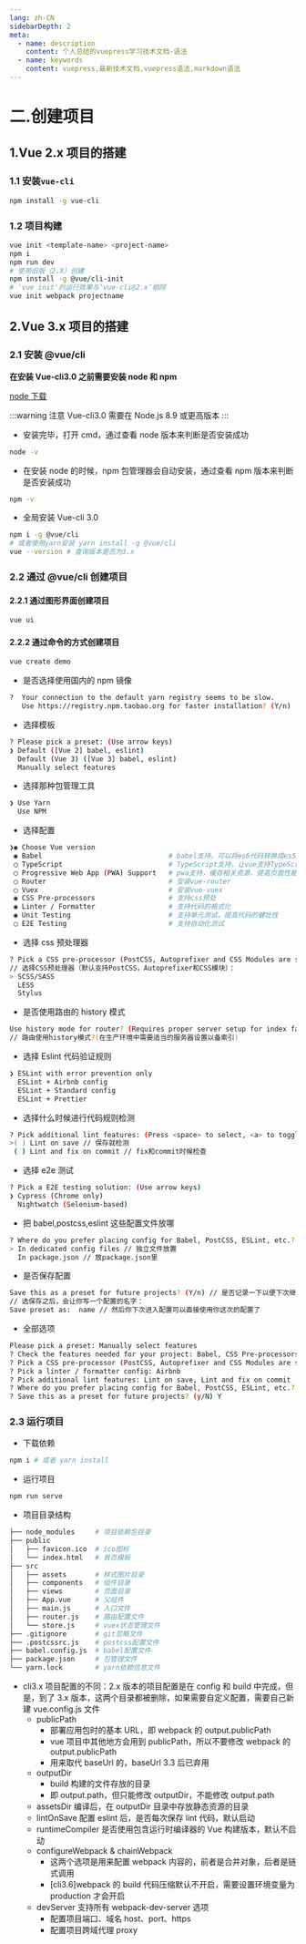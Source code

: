 ```yaml
---
lang: zh-CN
sidebarDepth: 2
meta:
  - name: description
    content: 个人总结的vuepress学习技术文档-语法
  - name: keywords
    content: vuepress,最新技术文档,vuepress语法,markdown语法
---
```


# 二.创建项目

## 1.Vue 2.x 项目的搭建

### 1.1 安装`vue-cli`

```bash
npm install -g vue-cli
```

### 1.2 项目构建

```bash
vue init <template-name> <project-name>
npm i
npm run dev
# 使用旧版（2.X）创建
npm install -g @vue/cli-init
# 'vue init'的运行效果与‘vue-cli@2.x’相同
vue init webpack projectname
```

## 2.Vue 3.x 项目的搭建

### 2.1 安装 @vue/cli

**在安装 Vue-cli3.0 之前需要安装 node 和 npm**

[node 下载](https://nodejs.org/en/)

:::warning 注意
Vue-cli3.0 需要在 Node.js 8.9 或更高版本
:::

- 安装完毕，打开 cmd，通过查看 node 版本来判断是否安装成功

```bash
node -v
```

- 在安装 node 的时候，npm 包管理器会自动安装，通过查看 npm 版本来判断是否安装成功

```bash
npm -v
```

- 全局安装 Vue-cli 3.0

```bash
npm i -g @vue/cli
# 或者使用yarn安装 yarn install -g @vue/cli
vue --version # 查询版本是否为3.x
```

### 2.2 通过 @vue/cli 创建项目

#### 2.2.1 通过图形界面创建项目

```bash
vue ui
```

#### 2.2.2 通过命令的方式创建项目

```bash
vue create demo
```

- 是否选择使用国内的 npm 镜像

```bash
?  Your connection to the default yarn registry seems to be slow.
   Use https://registry.npm.taobao.org for faster installation? (Y/n)
```

- 选择模板

```bash
? Please pick a preset: (Use arrow keys)
❯ Default ([Vue 2] babel, eslint)
  Default (Vue 3) ([Vue 3] babel, eslint)
  Manually select features
```

- 选择那种包管理工具

```bash
❯ Use Yarn
  Use NPM
```

- 选择配置

```bash
❯◉ Choose Vue version
 ◉ Babel                               # babel支持，可以将es6代码转换成es5代码
 ◯ TypeScript                          # TypeScript支持，让vue支持TypeScript方式开发
 ◯ Progressive Web App (PWA) Support   # pwa支持，缓存相关资源，提高页面性能
 ◯ Router                              # 安装vue-router
 ◯ Vuex                                # 安装vue-vuex
 ◉ CSS Pre-processors                  # 支持css预处
 ◉ Linter / Formatter                  # 支持代码的格式化
 ◉ Unit Testing                        # 支持单元测试，提高代码的健壮性
 ◯ E2E Testing                         # 支持自动化测试
```

- 选择 css 预处理器

```bash
? Pick a CSS pre-processor (PostCSS, Autoprefixer and CSS Modules are supported by default):
// 选择CSS预处理器（默认支持PostCSS，Autoprefixer和CSS模块）：
> SCSS/SASS
  LESS
  Stylus
```

- 是否使用路由的 history 模式

```bash
Use history mode for router? (Requires proper server setup for index fallback in production)
// 路由使用history模式?(在生产环境中需要适当的服务器设置以备索引)
```

- 选择 Eslint 代码验证规则

```bash
❯ ESLint with error prevention only
  ESLint + Airbnb config
  ESLint + Standard config
  ESLint + Prettier
```

- 选择什么时候进行代码规则检测

```bash
? Pick additional lint features: (Press <space> to select, <a> to toggle all, <i> to invert selection)
>( ) Lint on save // 保存就检测
 ( ) Lint and fix on commit // fix和commit时候检查
```

- 选择 e2e 测试

```bash
? Pick a E2E testing solution: (Use arrow keys)
❯ Cypress (Chrome only)
  Nightwatch (Selenium-based)
```

- 把 babel,postcss,eslint 这些配置文件放哪

```bash
? Where do you prefer placing config for Babel, PostCSS, ESLint, etc.? (Use arrow keys)
> In dedicated config files // 独立文件放置
  In package.json // 放package.json里
```

- 是否保存配置

```bash
Save this as a preset for future projects? (Y/n) // 是否记录一下以便下次继续使用这套配置
// 选保存之后，会让你写一个配置的名字：
Save preset as:  name // 然后你下次进入配置可以直接使用你这次的配置了
```

- 全部选项

```bash
Please pick a preset: Manually select features
? Check the features needed for your project: Babel, CSS Pre-processors, Linter
? Pick a CSS pre-processor (PostCSS, Autoprefixer and CSS Modules are supported by default): Stylus
? Pick a linter / formatter config: Airbnb
? Pick additional lint features: Lint on save, Lint and fix on commit
? Where do you prefer placing config for Babel, PostCSS, ESLint, etc.? In dedicated config files
? Save this as a preset for future projects? (y/N) Y
```

### 2.3 运行项目

- 下载依赖

```bash
npm i # 或者 yarn install
```

- 运行项目

```bash
npm run serve
```

- 项目目录结构

```bash
├── node_modules     # 项目依赖包目录
├── public
│   ├── favicon.ico  # ico图标
│   └── index.html   # 首页模板
├── src
│   ├── assets       # 样式图片目录
│   ├── components   # 组件目录
│   ├── views        # 页面目录
│   ├── App.vue      # 父组件
│   ├── main.js      # 入口文件
│   ├── router.js    # 路由配置文件
│   └── store.js     # vuex状态管理文件
├── .gitignore       # git忽略文件
├── .postcssrc.js    # postcss配置文件
├── babel.config.js  # babel配置文件
├── package.json     # 包管理文件
└── yarn.lock        # yarn依赖信息文件
```

- cli3.x 项目配置的不同：2.x 版本的项目配置是在 config 和 build 中完成，但是，到了 3.x 版本，这两个目录都被删除，如果需要自定义配置，需要自己新建 vue.config.js 文件
  - publicPath
    - 部署应用包时的基本 URL，即 webpack 的 output.publicPath
    - vue 项目中其他地方会用到 publicPath，所以不要修改 webpack 的 output.publicPath
    - 用来取代 baseUrl 的，baseUrl 3.3 后已弃用
  - outputDir
    - build 构建的文件存放的目录
    - 即 output.path，但只能修改 outputDir，不能修改 output.path
  - assetsDir 编译后，在 outputDir 目录中存放静态资源的目录
  - lintOnSave 配置 eslint 后，是否每次保存 lint 代码，默认启动
  - runtimeCompiler 是否使用包含运行时编译器的 Vue 构建版本，默认不启动
  - configureWebpack & chainWebpack
    - 这两个选项是用来配置 webpack 内容的，前者是合并对象，后者是链式调用
    - [cli3.6]webpack 的 build 代码压缩默认不开启，需要设置环境变量为 production 才会开启
  - devServer 支持所有 webpack-dev-server 选项
    - 配置项目端口、域名 host、port、https
    - 配置项目跨域代理 proxy
